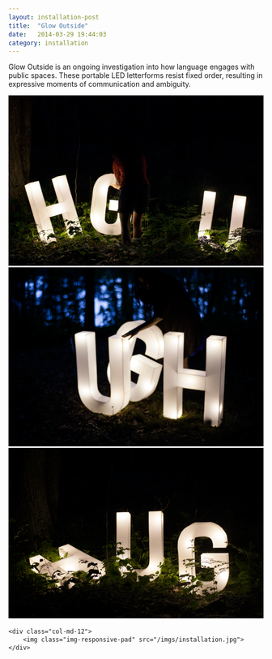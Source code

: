 ```yaml
---
layout: installation-post
title:  "Glow Outside"
date:   2014-03-29 19:44:03
category: installation
---
```

<div class="page-content inset">
<div class="row">
	<div class="row">
            <div class="col-md-9">
                <p class="lead">Glow Outside is an ongoing investigation into how language engages with public spaces. These portable LED letterforms resist fixed order, resulting in expressive moments of communication and ambiguity.</p>
            </div>
        </div>
        </div>
    <div class="col-md-12">
		<img class="img-responsive-pad" src="/imgs/glow1.png">
	</div>
    <div class="col-md-12">
		<img class="img-responsive-pad" src="/imgs/glow2.png">
	</div>
	<div class="col-md-12">
		<img class="img-responsive-pad" src="/imgs/glow3.png">

	<div class="col-md-12">
		<img class="img-responsive-pad" src="/imgs/installation.jpg">
	</div>

</div>
</div>

